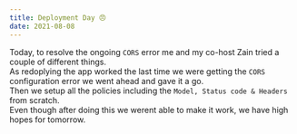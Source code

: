 ```yaml
---
title: Deployment Day 😠
date: 2021-08-08
---
```


Today, to resolve the ongoing `CORS` error me and my co-host Zain tried a couple of different things. <br>
As redoplying the app worked the last time we were getting the `CORS` configuration error we went ahead and gave it a go. <br>
Then we setup all the policies including the `Model, Status code & Headers` from scratch. <br>
Even though after doing this we werent able to make it work, we have high hopes for tomorrow.
